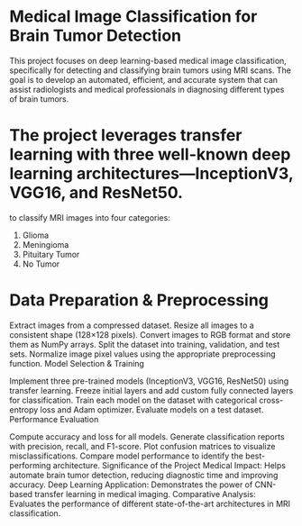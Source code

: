 # Medical Image Classification for Brain Tumor Detection
This project focuses on deep learning-based medical image classification, specifically for detecting and classifying brain tumors using MRI scans. The goal is to develop an automated, efficient, and accurate system that can assist radiologists and medical professionals in diagnosing different types of brain tumors.

# The project leverages transfer learning with three well-known deep learning architectures—InceptionV3, VGG16, and ResNet50.
to classify MRI images into four categories:

1. Glioma
2. Meningioma
3. Pituitary Tumor
4. No Tumor

# Data Preparation & Preprocessing

Extract images from a compressed dataset.
Resize all images to a consistent shape (128×128 pixels).
Convert images to RGB format and store them as NumPy arrays.
Split the dataset into training, validation, and test sets.
Normalize image pixel values using the appropriate preprocessing function.
Model Selection & Training

Implement three pre-trained models (InceptionV3, VGG16, ResNet50) using transfer learning.
Freeze initial layers and add custom fully connected layers for classification.
Train each model on the dataset with categorical cross-entropy loss and Adam optimizer.
Evaluate models on a test dataset.
Performance Evaluation

Compute accuracy and loss for all models.
Generate classification reports with precision, recall, and F1-score.
Plot confusion matrices to visualize misclassifications.
Compare model performance to identify the best-performing architecture.
Significance of the Project
Medical Impact: Helps automate brain tumor detection, reducing diagnostic time and improving accuracy.
Deep Learning Application: Demonstrates the power of CNN-based transfer learning in medical imaging.
Comparative Analysis: Evaluates the performance of different state-of-the-art architectures in MRI classification.
